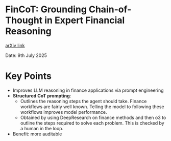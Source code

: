 # FinCoT: Grounding Chain-of-Thought in Expert Financial Reasoning

[arXiv link](https://arxiv.org/abs/2506.16123)

Date: 9th July 2025

# Key Points
* Improves LLM reasoning in finance applications via prompt engineering
* **Structured CoT prompting**:
  * Outlines the reasoning steps the agent should take. Finance workflows are fairly well known. Telling the model to following 
these workflows improves model performance.
  * Obtained by using DeepResearch on finance methods and then o3 to outline the steps required to solve each problem.
This is checked by a human in the loop.
* Benefit: more auditable